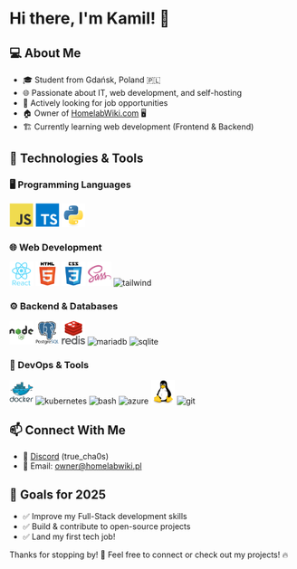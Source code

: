 # Hi there, I'm Kamil! 👋

## 💻 About Me
- 🎓 Student from Gdańsk, Poland 🇵🇱
- 🌐 Passionate about IT, web development, and self-hosting
- 💼 Actively looking for job opportunities
- 🏠 Owner of [HomelabWiki.com](https://homelabwiki.com) 🖥️
- 🏗️ Currently learning web development (Frontend & Backend)

## 🚀 Technologies & Tools
<h3>🖥️ Programming Languages</h3>
<p>
  <img src="https://raw.githubusercontent.com/devicons/devicon/master/icons/javascript/javascript-original.svg" alt="javascript" width="42" height="42" />
  <img src="https://raw.githubusercontent.com/devicons/devicon/master/icons/typescript/typescript-original.svg" alt="typescript" width="42" height="42" />
  <img src="https://raw.githubusercontent.com/devicons/devicon/master/icons/python/python-original.svg" alt="python" width="42" height="42" />
</p>

<h3>🌐 Web Development</h3>
<p>
  <img src="https://raw.githubusercontent.com/devicons/devicon/master/icons/react/react-original-wordmark.svg" alt="react" width="42" height="42" />
  <img src="https://raw.githubusercontent.com/devicons/devicon/master/icons/html5/html5-original-wordmark.svg" alt="html5" width="42" height="42" />
  <img src="https://raw.githubusercontent.com/devicons/devicon/master/icons/css3/css3-original-wordmark.svg" alt="css3" width="42" height="42" />
  <img src="https://raw.githubusercontent.com/devicons/devicon/master/icons/sass/sass-original.svg" alt="sass" width="42" height="42" />
  <img src="https://www.vectorlogo.zone/logos/tailwindcss/tailwindcss-icon.svg" alt="tailwind" width="42" height="42" />
</p>

<h3>⚙️ Backend & Databases</h3>
<p>
  <img src="https://raw.githubusercontent.com/devicons/devicon/master/icons/nodejs/nodejs-original-wordmark.svg" alt="nodejs" width="42" height="42" />
  <img src="https://raw.githubusercontent.com/devicons/devicon/master/icons/postgresql/postgresql-original-wordmark.svg" alt="postgresql" width="42" height="42" />
  <img src="https://raw.githubusercontent.com/devicons/devicon/master/icons/redis/redis-original-wordmark.svg" alt="redis" width="42" height="42" />
  <img src="https://www.vectorlogo.zone/logos/mariadb/mariadb-icon.svg" alt="mariadb" width="42" height="42" />
  <img src="https://www.vectorlogo.zone/logos/sqlite/sqlite-icon.svg" alt="sqlite" width="42" height="42" />
</p>

<h3>📡 DevOps & Tools</h3>
<p>
  <img src="https://raw.githubusercontent.com/devicons/devicon/master/icons/docker/docker-original-wordmark.svg" alt="docker" width="42" height="42" />
  <img src="https://www.vectorlogo.zone/logos/kubernetes/kubernetes-icon.svg" alt="kubernetes" width="42" height="42" />
  <img src="https://www.vectorlogo.zone/logos/gnu_bash/gnu_bash-icon.svg" alt="bash" width="42" height="42" />
  <img src="https://www.vectorlogo.zone/logos/microsoft_azure/microsoft_azure-icon.svg" alt="azure" width="42" height="42" />
  <img src="https://raw.githubusercontent.com/devicons/devicon/master/icons/linux/linux-original.svg" alt="linux" width="42" height="42" />
  <img src="https://www.vectorlogo.zone/logos/git-scm/git-scm-icon.svg" alt="git" width="42" height="42" />
</p>

## 📫 Connect With Me
- 🔗 [Discord](#) (true_cha0s)
- 📧 Email: owner@homelabwiki.pl

## 🎯 Goals for 2025
- ✅ Improve my Full-Stack development skills
- ✅ Build & contribute to open-source projects
- ✅ Land my first tech job!

Thanks for stopping by! 🚀 Feel free to connect or check out my projects! 🔥
